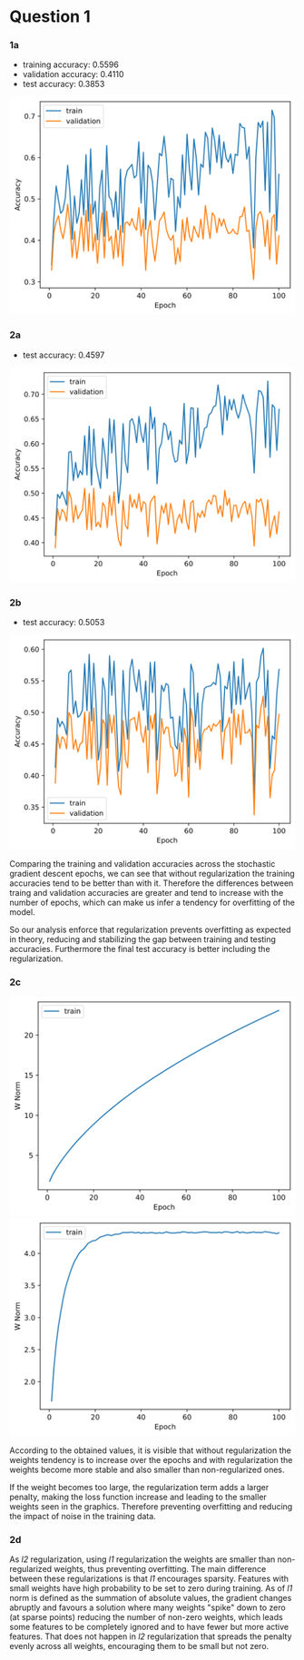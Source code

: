 # Question 1

### 1a
- training accuracy:    0.5596
- validation accuracy:  0.4110
- test accuracy:        0.3853

![Q1-perceptron-accs](Q1-perceptron-accs.png)


### 2a
- test accuracy:    0.4597

![Q1-logistic_regression_without_l2_regularization-accs](Q1-logistic_regression_without_l2_regularization-accs.png)


### 2b
- test accuracy:    0.5053

![Q1-logistic_regression_with_l2_regularization-accs](Q1-logistic_regression_with_l2_regularization-accs.png)

Comparing the training and validation accuracies across the stochastic gradient descent epochs, we can see that without regularization the training accuracies tend to be better than with it. Therefore the differences between traing and validation accuracies are greater and tend to increase with the number of epochs, which can make us infer a tendency for overfitting of the model. 

So our analysis enforce that regularization prevents overfitting as expected in theory, reducing and stabilizing the gap between training and testing accuracies. Furthermore the final test accuracy is better including the regularization.


### 2c
![Q1-logistic_regression_without_l2_regularization-w_norms](Q1-logistic_regression_without_l2_regularization-w_norms.png)
![Q1-logistic_regression_with_l2_regularization-w_norms](Q1-logistic_regression_with_l2_regularization-w_norms.png)

According to the obtained values, it is visible that without regularization the weights tendency is to increase over the epochs and with regularization the weights become more stable and also smaller than non-regularized ones.

If the weight becomes too large, the regularization term adds a larger penalty, making the loss function increase and leading to the smaller weights seen in the graphics. Therefore preventing overfitting and reducing the impact of noise in the training data.


### 2d
As _l2_ regularization, using _l1_ regularization the weights are smaller than non-regularized weights, thus preventing overfitting. The main difference between these regularizations is that _l1_ encourages sparsity. Features with small weights have high probability to be set to zero during training. As of _l1_ norm is defined as the summation of absolute values, the gradient changes abruptly and favours a solution where many weights "spike" down to zero (at sparse points) reducing the number of non-zero weights, which leads some features to be completely ignored and to have fewer but more active features. That does not happen in _l2_ regularization that spreads the penalty evenly across all weights, encouraging them to be small but not zero.